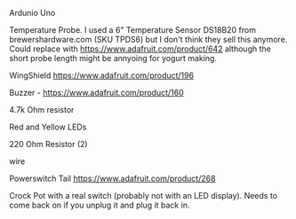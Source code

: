 Ardunio Uno

Temperature Probe. I used a	6" Temperature Sensor DS18B20 from brewershardware.com (SKU TPDS6) but I don't think they sell this anymore. Could replace with https://www.adafruit.com/product/642 although the short probe length might be annyoing for yogurt making. 

WingShield https://www.adafruit.com/product/196

Buzzer - https://www.adafruit.com/product/160

4.7k Ohm resistor

Red and Yellow LEDs

220 Ohm Resistor (2)

wire

Powerswitch Tail https://www.adafruit.com/product/268

Crock Pot with a real switch (probably not with an LED display). Needs to come back on if you unplug it and plug it back in.
